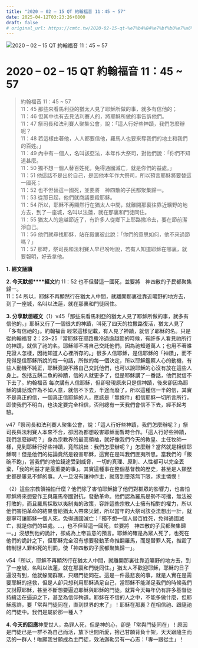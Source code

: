 ```yaml
---
title: "2020 – 02 – 15 QT 約翰福音 11：45 ~ 57"
date: 2025-04-12T03:23:26+0800
draft: false
# original_url: https://cmtc.tw/2020-02-15-qt-%e7%b4%84%e7%bf%b0%e7%a6%8f%e9%9f%b3-11%ef%bc%9a45-57
---
```


![2020 – 02 – 15 QT 約翰福音 11：45 ~ 57](/images/qt.jpg   "2020 – 02 – 15 QT 約翰福音 11：45 ~ 57")

# 2020 – 02 – 15 QT 約翰福音 11：45 ~ 57

> 約翰福音 11：45 ~ 57  
> 11：45 那些來看馬利亞的猶太人見了耶穌所做的事，就多有信他的；  
> 11：46 但其中也有去見法利賽人的，將耶穌所做的事告訴他們。  
> 11：47 祭司長和法利賽人聚集公會，說：「這人行好些神蹟，我們怎麼辦呢？  
> 11：48 若這樣由著他，人人都要信他，羅馬人也要來奪我們的地土和我們的百姓。」  
> 11：49 內中有一個人，名叫該亞法，本年作大祭司，對他們說：「你們不知道甚麼。  
> 11：50 獨不想一個人替百姓死，免得通國滅亡，就是你們的益處。」  
> 11：51 他這話不是出於自己，是因他本年作大祭司，所以預言耶穌將要替這一國死；  
> 11：52 也不但替這一國死，並要將　神四散的子民都聚集歸一。  
> 11：53 從那日起，他們就商議要殺耶穌。  
> 11：54 所以，耶穌不再顯然行在猶太人中間，就離開那裏往靠近曠野的地方去，到了一座城，名叫以法蓮，就在那裏和門徒同住。  
> 11：55 猶太人的逾越節近了，有許多人從鄉下上耶路撒冷去，要在節前潔淨自己。  
> 11：56 他們就尋找耶穌，站在殿裏彼此說：「你們的意思如何，他不來過節嗎？」  
> 11：57 那時，祭司長和法利賽人早已吩咐說，若有人知道耶穌在哪裏，就要報明，好去拿他。

**1.** **經文誦讀**

**2. 今天默想****經文**約 11：52 也不但替這一國死，並要將　神四散的子民都聚集歸一。  
11：54 所以，耶穌不再顯然行在猶太人中間，就離開那裏往靠近曠野的地方去，到了一座城，名叫以法蓮，就在那裏和門徒同住。

**3. 分享默想經文**（1）v45「那些來看馬利亞的猶太人見了耶穌所做的事，就多有信他的。」耶穌又行了一個很大的神蹟，叫死了四天的拉撒路復活，猶太人見了「多有信祂的」。約翰福音 經常這樣記載，有人見了神蹟，就信了耶穌的名。只是從約翰福音 2：23\~25「當耶穌在耶路撒冷過逾越節的時候，有許多人看見祂所行的神蹟，就信了祂的名。耶穌卻不將自己交託他們，因為祂知道萬人；也用不著誰見證人怎樣，因祂知道人心裡所存的。」很多人信耶穌，是信耶穌的「神蹟」，而不見得是信耶穌所說的每一句話，所做的每一個決定，所以耶穌鑑察人心的動機，有些人動機不純正，耶穌竟說不將自己交託他們，也可以說耶穌的心沒有放在這些人身上。包括五餅二魚的神蹟，信的人就更多了，但是耶穌講了一番話，他們就信不下去了。約翰福音 每次講有人信耶穌，但卻發現原來只是信神蹟，後來卻因為耶穌的講話或作為不如人意，就信不下去，半途而廢了。所以這種信一半的信，其實不是真正的信，一個真正信耶穌的人，應該是「無條件」相信耶穌一切所言所行，即使我們不明白，也決定要完全相信，否則總有一天我們會信不下去，經不起考驗。

v47「祭司長和法利賽人聚集公會，說：「這人行好些神蹟，我們怎麼辦呢？」祭司長與法利賽人本來不合，卻因為都想殺害耶穌而暫時合作。「這人行好些神蹟，我們怎麼辦呢？」身為宗教界的最高領袖，就好像我們今天的教皇、主任牧師一樣，見到耶穌行好些神蹟，竟然說出：我們怎麼辦呢？」怎麼辦？當然就是相信耶穌啊！但是他們的結論竟然是殺害耶穌，這實在是叫我們匪夷所思。當我們的「飯碗不飽」，當我們的地位錢途受到威脅，一切的真理、原則、人性都可以完全丟棄，「我的利益才是最重要的事」。其實這種事在整個基督教的歷史，甚至是人類歷史都是屢見不鮮的事。人一旦沒有讓神作主，就落到墮落無下限，求主憐憫！

（2）這些宗教領袖怕什麼？他們除了害怕耶穌搶了他們對群眾的影響力，也害怕耶穌將來想要作王與羅馬帝國對抗，發動革命。他們認為羅馬是勢不可擋，無法被打敗的，而且羅馬採取以夷制夷的政策，容許這些宗教人士擁有相對的權力，所以他們害怕革命的結果會給猶太人帶來災難，所以當年的大祭司該亞法想出一計，就是寧可讓耶穌一個人死，免得通國滅亡：「獨不想一個人替百姓死，免得通國滅亡，就是你們的益處。…，也不但替這一國死，並要將　神四散的子民都聚集歸一。」沒想到他的詭計，卻成為上帝旨意的預言。耶穌的確是為眾人死了，也死在他們的詭計之下，但耶穌完全沒有想要發動革命推翻羅馬，而是替罪人死，推毀了轄制世人罪和死的刑罰，使「神四散的子民都聚集歸一」。

v54「所以，耶穌不再顯然行在猶太人中間，就離開那裏往靠近曠野的地方去，到了一座城，名叫以法蓮，就在那裏和門徒同住。」猶太人不歡迎耶穌，耶穌的日子還沒有到，他就躲開群眾，只跟門徒同在。這是一件最悲哀的事，就是人實在是需要耶穌的拯救，但是人卻只想利用耶穌滿足自己，當耶穌不能滿足我們的時候我們又討厭耶穌，甚至不斷想要逼迫耶穌與耶穌的門徒。就算今天每年仍有許多基督徒持續活在逼迫之下，甚至為信仰殉道。耶穌在不信的人之中，不能多做什麼，但耶穌應許，要「常與門徒同在，直到世界的末了」！耶穌在那裏？在相信祂、跟隨祂的門徒中。我們是屬於那一種人？

**4. 今天的回應**神愛世人，為罪人死，但是神的心，卻是「常與門徒同在」！原因是門徒已是一群不為自己而活，放下世間所愛，捨己甘願背負十架，天天跟隨主而活的一群人！唯願我甘願成為主門徒，效法迦勒另有一心志：「專一跟從主」！